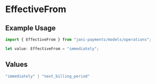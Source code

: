 # EffectiveFrom

## Example Usage

```typescript
import { EffectiveFrom } from "jani-payments/models/operations";

let value: EffectiveFrom = "immediately";
```

## Values

```typescript
"immediately" | "next_billing_period"
```